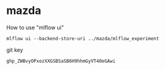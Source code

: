 # mazda

How to use "mlflow ui"
```
mlflow ui --backend-store-uri ../mazda/mlflow_experiment
```

git key
```
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
```
